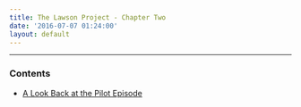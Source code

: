 ```yaml
---
title: The Lawson Project - Chapter Two
date: '2016-07-07 01:24:00'
layout: default
---
```

* * *

### Contents

* [A Look Back at the Pilot Episode](https://midmichonline.quip.com/PmxVAcUHUx1o)


